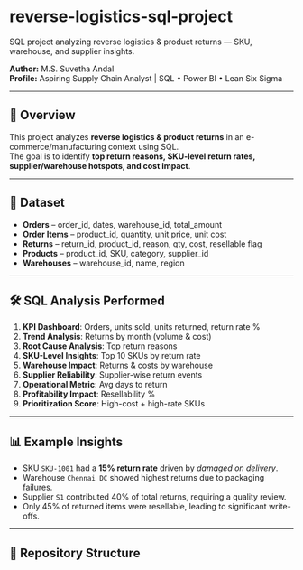 # reverse-logistics-sql-project
SQL project analyzing reverse logistics &amp; product returns — SKU, warehouse, and supplier insights.

**Author:** M.S. Suvetha Andal  
**Profile:** Aspiring Supply Chain Analyst | SQL • Power BI • Lean Six Sigma  

---

## 📌 Overview
This project analyzes **reverse logistics & product returns** in an e-commerce/manufacturing context using SQL.  
The goal is to identify **top return reasons, SKU-level return rates, supplier/warehouse hotspots, and cost impact**.

---

## 📂 Dataset
- **Orders** – order_id, dates, warehouse_id, total_amount  
- **Order Items** – product_id, quantity, unit price, unit cost  
- **Returns** – return_id, product_id, reason, qty, cost, resellable flag  
- **Products** – product_id, SKU, category, supplier_id  
- **Warehouses** – warehouse_id, name, region  

---

## 🛠 SQL Analysis Performed
1. **KPI Dashboard**: Orders, units sold, units returned, return rate %  
2. **Trend Analysis**: Returns by month (volume & cost)  
3. **Root Cause Analysis**: Top return reasons  
4. **SKU-Level Insights**: Top 10 SKUs by return rate  
5. **Warehouse Impact**: Returns & costs by warehouse  
6. **Supplier Reliability**: Supplier-wise return events  
7. **Operational Metric**: Avg days to return  
8. **Profitability Impact**: Resellability %  
9. **Prioritization Score**: High-cost + high-rate SKUs  

---

## 📊 Example Insights
- SKU `SKU-1001` had a **15% return rate** driven by *damaged on delivery*.  
- Warehouse `Chennai DC` showed highest returns due to packaging failures.  
- Supplier `S1` contributed 40% of total returns, requiring a quality review.  
- Only 45% of returned items were resellable, leading to significant write-offs.  

---

## 📁 Repository Structure

